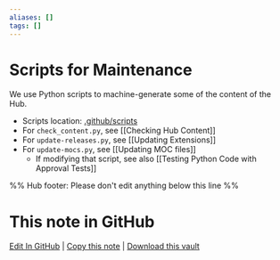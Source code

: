```yaml
---
aliases: []
tags: []
---
```


# Scripts for Maintenance

We use Python scripts to machine-generate some of the content of the Hub.

- Scripts location: [.github/scripts](https://github.com/obsidian-community/obsidian-hub/tree/main/.github/scripts)
- For `check_content.py`, see [[Checking Hub Content]]
- For `update-releases.py`, see [[Updating Extensions]]
- For `update-mocs.py`, see [[Updating MOC files]]
  - If modifying that script, see also [[Testing Python Code with Approval Tests]]

%% Hub footer: Please don't edit anything below this line %%

# This note in GitHub

<span class="git-footer">[Edit In GitHub](https://github.dev/obsidian-community/obsidian-hub/blob/main/00%20-%20Contribute%20to%20the%20Obsidian%20Hub/03%20Contributor%20Notes/03.03%20Scripts%20and%20Automation/Scripts%20for%20Maintenance.md "git-hub-edit-note") | [Copy this note](https://raw.githubusercontent.com/obsidian-community/obsidian-hub/main/00%20-%20Contribute%20to%20the%20Obsidian%20Hub/03%20Contributor%20Notes/03.03%20Scripts%20and%20Automation/Scripts%20for%20Maintenance.md "git-hub-copy-note") | [Download this vault](https://github.com/obsidian-community/obsidian-hub/archive/refs/heads/main.zip "git-hub-download-vault") </span>
